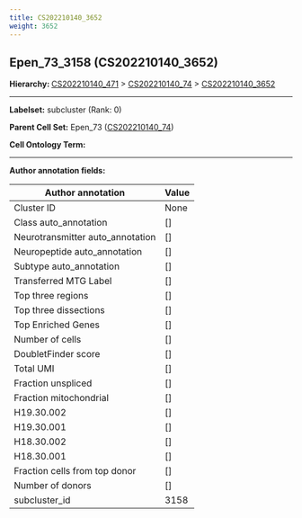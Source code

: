 ```yaml
---
title: CS202210140_3652
weight: 3652
---
```

## Epen_73_3158 (CS202210140_3652)
<b>Hierarchy: </b>
[CS202210140_471](cell_sets/CS202210140_471.md) >
[CS202210140_74](cell_sets/CS202210140_74.md) >
[CS202210140_3652](cell_sets/CS202210140_3652.md)

---


**Labelset:** subcluster (Rank: 0)

**Parent Cell Set:** Epen_73 ([CS202210140_74](cell_sets/CS202210140_74.md))



**Cell Ontology Term:** 

[MARKER GENES.]: #


---

[TRANSFERRED ANNOTATIONS.]: #


[AUTHOR ANNOTATION FIELDS.]: #


**Author annotation fields:**

| Author annotation | Value |
|-------------------|-------|
|Cluster ID|None|
|Class auto_annotation|[]|
|Neurotransmitter auto_annotation|[]|
|Neuropeptide auto_annotation|[]|
|Subtype auto_annotation|[]|
|Transferred MTG Label|[]|
|Top three regions|[]|
|Top three dissections|[]|
|Top Enriched Genes|[]|
|Number of cells|[]|
|DoubletFinder score|[]|
|Total UMI|[]|
|Fraction unspliced|[]|
|Fraction mitochondrial|[]|
|H19.30.002|[]|
|H19.30.001|[]|
|H18.30.002|[]|
|H18.30.001|[]|
|Fraction cells from top donor|[]|
|Number of donors|[]|
|subcluster_id|3158|
